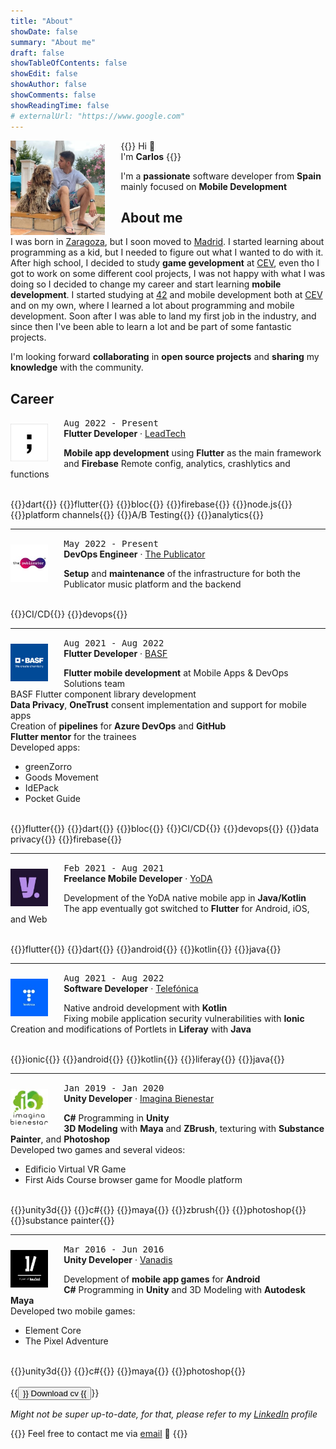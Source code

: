 ```yaml
---
title: "About"
showDate: false
summary: "About me"
draft: false
showTableOfContents: false
showEdit: false
showAuthor: false
showComments: false
showReadingTime: false
# externalUrl: "https://www.google.com"
---
```



<img src="/about/profile.jpeg" alt="About me" width="30%" class="rounded-md" style="float: left; margin: 0 5% 0 0;">

{{<lead>}}
Hi :wave:<br>
I'm **Carlos**
{{</lead>}}

I'm a **passionate** software developer from **Spain** mainly focused on **Mobile Development**

## About me

I was born in [Zaragoza](https://en.wikipedia.org/wiki/Zaragoza), but I soon moved to [Madrid](https://en.wikipedia.org/wiki/Madrid). I started learning about programming as a kid, but I needed to figure out what I wanted to do with it. After high school, I decided to study **game gevelopment** at [CEV](https://www.cev.com), even tho I got to work on some different cool projects, I was not happy with what I was doing so I decided to change my career and start learning **mobile development**. I started studying at [42](https://42.fr) and mobile development both at [CEV](https://www.cev.com) and on my own, where I learned a lot about programming and mobile development. Soon after I was able to land my first job in the industry, and since then I've been able to learn a lot and be part of some fantastic projects.

I'm looking forward **collaborating** in **open source projects** and **sharing** my **knowledge** with the community.

## Career

<img src="/about/jobs/leadtech.jpeg" alt="LeadTech" width="60px" class="rounded-md" style="float: left; margin: 10px 5% 0 0;">

<kbd>Aug 2022 - Present</kbd><br>**Flutter Developer** · [LeadTech](https://leadtech.com)

**Mobile app development** using **Flutter** as the main framework and **Firebase** Remote config, analytics, crashlytics and functions

<br>
{{<skills>}}dart{{</skills>}}
{{<skills>}}flutter{{</skills>}}
{{<skills>}}bloc{{</skills>}}
{{<skills>}}firebase{{</skills>}}
{{<skills>}}node.js{{</skills>}}
{{<skills>}}platform channels{{</skills>}}
{{<skills>}}A/B Testing{{</skills>}}
{{<skills>}}analytics{{</skills>}}
<br>

---

<img src="/about/jobs/publicator.jpeg" alt="The Publicator" width="60px" class="rounded-md" style="float: left; margin: 10px 5% 0 0;">

<kbd>May 2022 - Present</kbd><br>**DevOps Engineer** · [The Publicator](https://the-publicator.com)

**Setup** and **maintenance** of the infrastructure for both the Publicator music platform and the backend

<br>
{{<skills>}}CI/CD{{</skills>}}
{{<skills>}}devops{{</skills>}}
<br>

---

<img src="/about/jobs/basf.jpeg" alt="BASF" width="60px" class="rounded-md" style="float: left; margin: 10px 5% 0 0;">

<kbd>Aug 2021 - Aug 2022</kbd><br>**Flutter Developer** · [BASF](https://basf.com)

**Flutter mobile development** at Mobile Apps & DevOps Solutions team<br>
BASF Flutter component library development<br>
**Data Privacy**, **OneTrust** consent implementation and support for mobile apps<br>
Creation of **pipelines** for **Azure DevOps** and **GitHub**<br>
**Flutter mentor** for the trainees<br>
Developed apps:
- greenZorro
- Goods Movement
- IdEPack
- Pocket Guide

<br>
{{<skills>}}flutter{{</skills>}}
{{<skills>}}dart{{</skills>}}
{{<skills>}}bloc{{</skills>}}
{{<skills>}}CI/CD{{</skills>}}
{{<skills>}}devops{{</skills>}}
{{<skills>}}data privacy{{</skills>}}
{{<skills>}}firebase{{</skills>}}
<br>

---

<img src="/about/jobs/yoda.jpeg" alt="YoDA" width="60px" class="rounded-md" style="float: left; margin: 10px 5% 0 0;">

<kbd>Feb 2021 - Aug 2021</kbd><br>**Freelance Mobile Developer** · [YoDA](https://yoda.agency)

Development of the YoDA native mobile app in **Java/Kotlin**<br>
The app eventually got switched to **Flutter** for Android, iOS, and Web

<br>
{{<skills>}}flutter{{</skills>}}
{{<skills>}}dart{{</skills>}}
{{<skills>}}android{{</skills>}}
{{<skills>}}kotlin{{</skills>}}
{{<skills>}}java{{</skills>}}
<br>

---

<img src="/about/jobs/telefonica.jpeg" alt="Telefónica" width="60px" class="rounded-md" style="float: left; margin: 10px 5% 0 0;">

<kbd>Aug 2021 - Aug 2022</kbd><br>**Software Developer** · [Telefónica](https://telefonica.com)

Native android development with **Kotlin**<br>
Fixing mobile application security vulnerabilities with **Ionic**<br>
Creation and modifications of Portlets in **Liferay** with **Java**

<br>
{{<skills>}}ionic{{</skills>}}
{{<skills>}}android{{</skills>}}
{{<skills>}}kotlin{{</skills>}}
{{<skills>}}liferay{{</skills>}}
{{<skills>}}java{{</skills>}}
<br>

---

<img src="/about/jobs/ib.jpeg" alt="Imagina Bienestar" width="60px" class="rounded-md" style="float: left; margin: 10px 5% 0 0;">

<kbd>Jan 2019 - Jan 2020</kbd><br>**Unity Developer** · [Imagina Bienestar](https://imaginabienestar.com)

**C#** Programming in **Unity**<br>
**3D Modeling** with **Maya** and **ZBrush**, texturing with **Substance Painter**, and **Photoshop**<br>
Developed two games and several videos:
- Edificio Virtual VR Game
- First Aids Course browser game for Moodle platform

<br>
{{<skills>}}unity3d{{</skills>}}
{{<skills>}}c#{{</skills>}}
{{<skills>}}maya{{</skills>}}
{{<skills>}}zbrush{{</skills>}}
{{<skills>}}photoshop{{</skills>}}
{{<skills>}}substance painter{{</skills>}}
<br>

---

<img src="/about/jobs/vanadis.jpeg" alt="Vanadis" width="60px" class="rounded-md" style="float: left; margin: 10px 5% 0 0;">

<kbd>Mar 2016 - Jun 2016</kbd><br>**Unity Developer** · [Vanadis](https://vanadis.es)

Development of **mobile app games** for **Android**<br>
**C#** Programming in **Unity** and 3D Modeling with **Autodesk Maya**<br>
Developed two mobile games:
- Element Core
- The Pixel Adventure

<br>
{{<skills>}}unity3d{{</skills>}}
{{<skills>}}c#{{</skills>}}
{{<skills>}}maya{{</skills>}}
{{<skills>}}photoshop{{</skills>}}
<br>

<br>
{{<button href="/docs/cv.pdf" download="download" target="_self">}}
Download cv
{{</button>}}


_Might not be super up-to-date, for that, please refer to my [LinkedIn](https://www.linkedin.com/in/cgutierr) profile_


{{<lead>}}
Feel free to contact me via [email](mailto:carlosgutimo.3d@gmail.com) :email:
{{</lead>}}
